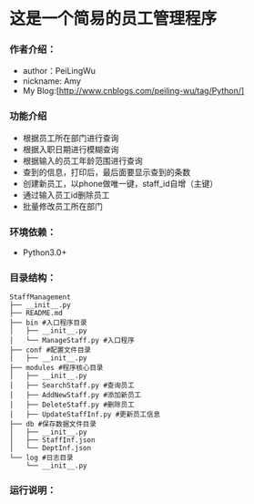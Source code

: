 # 这是一个简易的员工管理程序

### 作者介绍：
* author：PeiLingWu
* nickname: Amy
* My Blog:[http://www.cnblogs.com/peiling-wu/tag/Python/]

### 功能介绍
* 根据员工所在部门进行查询
* 根据入职日期进行模糊查询
* 根据输入的员工年龄范围进行查询
* 查到的信息，打印后，最后面要显示查到的条数
* 创建新员工，以phone做唯一键，staff_id自增（主键）
* 通过输入员工id删除员工
* 批量修改员工所在部门

### 环境依赖：
* Python3.0+

### 目录结构：

    StaffManagement
    ├── __init__.py
    ├── README.md
    ├── bin #入口程序目录
    │   ├── __init__.py
    │   └── ManageStaff.py #入口程序
    ├── conf #配置文件目录
    │   ├── __init__.py
    ├── modules #程序核心目录
    │   ├── __init__.py
    │   ├── SearchStaff.py #查询员工
    │   ├── AddNewStaff.py #添加新员工
    │   ├── DeleteStaff.py #删除员工
    │   ├── UpdateStaffInf.py #更新员工信息
    ├── db #保存数据文件目录
    │   ├── __init__.py
    │   ├── StaffInf.json
    │   └── DeptInf.json
    └── log #日志目录
        └── __init__.py

### 运行说明：

